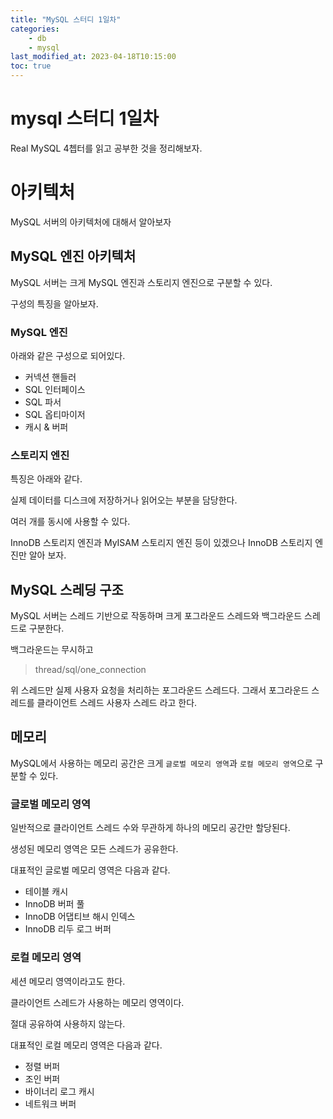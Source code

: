 ```yaml
---
title: "MySQL 스터디 1일차"
categories:
    - db
    - mysql
last_modified_at: 2023-04-18T10:15:00
toc: true
---
```


# mysql 스터디 1일차

Real MySQL 4쳅터를 읽고 공부한 것을 정리해보자.

# 아키텍처

MySQL 서버의 아키텍처에 대해서 알아보자

## MySQL 엔진 아키텍처

MySQL 서버는 크게 MySQL 엔진과 스토리지 엔진으로 구분할 수 있다.

구성의 특징을 알아보자.

### MySQL 엔진

아래와 같은 구성으로 되어있다.

- 커넥션 핸들러
- SQL 인터페이스
- SQL 파서
- SQL 옵티마이저
- 캐시 & 버퍼

### 스토리지 엔진

특징은 아래와 같다.

실제 데이터를 디스크에 저장하거나 읽어오는 부분을 담당한다.

여러 개를 동시에 사용할 수 있다.

InnoDB 스토리지 엔진과 MyISAM 스토리지 엔진 등이 있겠으나 InnoDB 스토리지 엔진만 알아 보자.


## MySQL 스레딩 구조

MySQL 서버는 스레드 기반으로 작동하며 크게 포그라운드 스레드와 백그라운드 스레드로 구분한다.

백그라운드는 무시하고

> thread/sql/one_connection

위 스레드만 실제 사용자 요청을 처리하는 포그라운드 스레드다. 그래서 포그라운드 스레드를 클라이언트 스레드 사용자 스레드 라고 한다.

## 메모리

MySQL에서 사용하는 메모리 공간은 크게 `글로벌 메모리 영역`과 `로컬 메모리 영역`으로 구분할 수 있다.

### 글로벌 메모리 영역

일반적으로 클라이언트 스레드 수와 무관하게 하나의 메모리 공간만 할당된다.

생성된 메모리 영역은 모든 스레드가 공유한다.

대표적인 글로벌 메모리 영역은 다음과 같다.

- 테이블 캐시
- InnoDB 버퍼 풀
- InnoDB 어댑티브 해시 인덱스
- InnoDB 리두 로그 버퍼

### 로컬 메모리 영역

세션 메모리 영역이라고도 한다.

클라이언트 스레드가 사용하는 메모리 영역이다.

절대 공유하여 사용하지 않는다.

대표적인 로컬 메모리 영역은 다음과 같다.

- 정렬 버퍼
- 조인 버퍼
- 바이너리 로그 캐시
- 네트워크 버퍼


